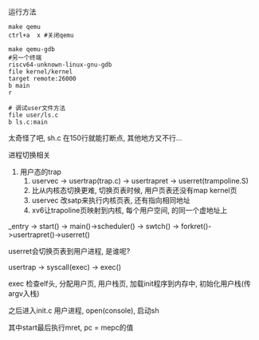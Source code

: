 运行方法

```shell
make qemu
ctrl+a  x #关闭qemu

make qemu-gdb
#另一个终端
riscv64-unknown-linux-gnu-gdb
file kernel/kernel
target remote:26000
b main
r

# 调试user文件方法
file user/ls.c
b ls.c:main
```



太奇怪了吧, sh.c 在150行就能打断点, 其他地方又不行...



进程切换相关

1. 用户态的trap
   1. uservec -> usertrap(trap.c) -> usertrapret -> userret(trampoline.S)
   2. 比从内核态切换更难, 切换页表时候, 用户页表还没有map kernel页
   3. uservec 改satp来执行内核页表, 还有指向相同地址
   4. xv6让trapoline页映射到内核, 每个用户空间, 的同一个虚地址上



_entry -> start() -> main()->scheduler() -> swtch() -> forkret()->usertrapret()->userret()

userret会切换页表到用户进程, 是谁呢?

usertrap -> syscall(exec) -> exec()

exec 检查elf头, 分配用户页, 用户栈页, 加载init程序到内存中, 初始化用户栈(传argv入栈)

之后进入init.c 用户进程, open(console), 启动sh

其中start最后执行mret, pc = mepc的值

